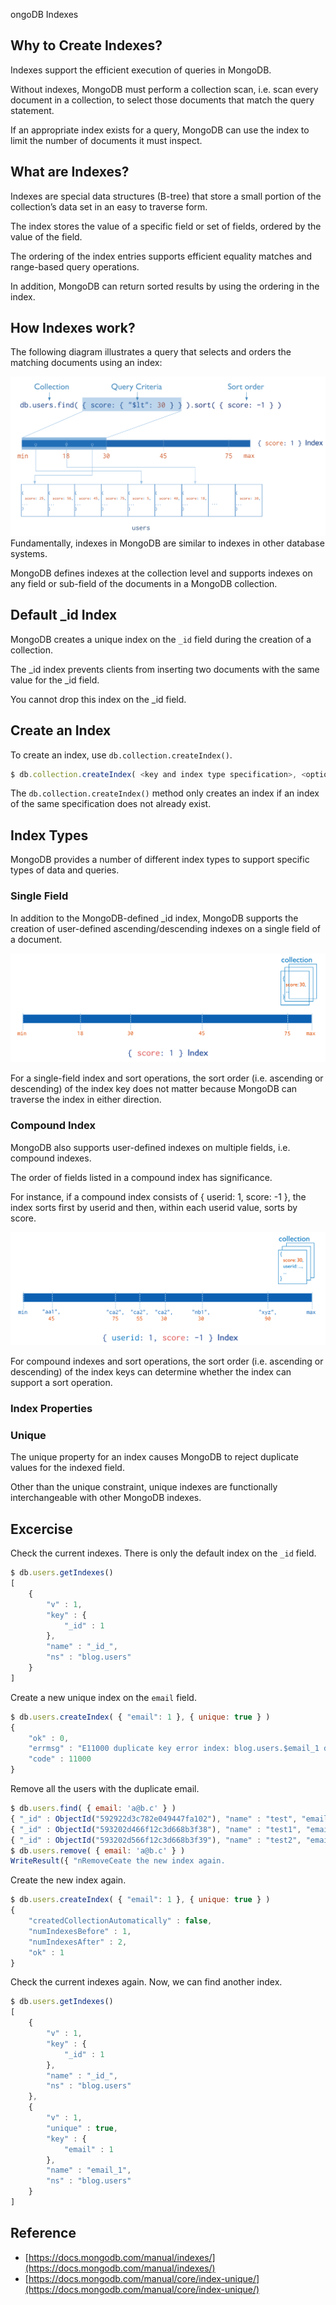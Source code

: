 ongoDB Indexes

## Why to Create Indexes?

Indexes support the efficient execution of queries in MongoDB.

Without indexes, MongoDB must perform a collection scan, i.e. scan every document in a collection, to select those documents that match the query statement.

If an appropriate index exists for a query, MongoDB can use the index to limit the number of documents it must inspect.

## What are Indexes?

Indexes are special data structures \(B-tree\) that store a small portion of the collection’s data set in an easy to traverse form.

The index stores the value of a specific field or set of fields, ordered by the value of the field.

The ordering of the index entries supports efficient equality matches and range-based query operations.

In addition, MongoDB can return sorted results by using the ordering in the index.

## How Indexes work?

The following diagram illustrates a query that selects and orders the matching documents using an index:

![](/assets/index-for-sort.bakedsvg.svg)Fundamentally, indexes in MongoDB are similar to indexes in other database systems.

MongoDB defines indexes at the collection level and supports indexes on any field or sub-field of the documents in a MongoDB collection.

## Default \_id Index

MongoDB creates a unique index on the `_id` field during the creation of a collection.

The \_id index prevents clients from inserting two documents with the same value for the \_id field.

You cannot drop this index on the \_id field.

## Create an Index

To create an index, use `db.collection.createIndex()`.

```js
$ db.collection.createIndex( <key and index type specification>, <options> )
```

The `db.collection.createIndex()` method only creates an index if an index of the same specification does not already exist.

## Index Types

MongoDB provides a number of different index types to support specific types of data and queries.

### Single Field

In addition to the MongoDB-defined \_id index, MongoDB supports the creation of user-defined ascending/descending indexes on a single field of a document.

![](/assets/index-ascending.bakedsvg.svg)

For a single-field index and sort operations, the sort order \(i.e. ascending or descending\) of the index key does not matter because MongoDB can traverse the index in either direction.

### Compound Index

MongoDB also supports user-defined indexes on multiple fields, i.e. compound indexes.

The order of fields listed in a compound index has significance.

For instance, if a compound index consists of { userid: 1, score: -1 }, the index sorts first by userid and then, within each userid value, sorts by score.

![](/assets/index-compound-key.bakedsvg.svg)



For compound indexes and sort operations, the sort order \(i.e. ascending or descending\) of the index keys can determine whether the index can support a sort operation.

### Index Properties

### Unique

The unique property for an index causes MongoDB to reject duplicate values for the indexed field. 

Other than the unique constraint, unique indexes are functionally interchangeable with other MongoDB indexes.

## Excercise

Check the current indexes. There is only the default index on the `_id` field.

```js
$ db.users.getIndexes()
[
    {
        "v" : 1,
        "key" : {
            "_id" : 1
        },
        "name" : "_id_",
        "ns" : "blog.users"
    }
]
```

Create a new unique index on the `email` field.

```js
$ db.users.createIndex( { "email": 1 }, { unique: true } )
{
    "ok" : 0,
    "errmsg" : "E11000 duplicate key error index: blog.users.$email_1 dup key: { : \"a@b.c\" }",
    "code" : 11000
}
```

Remove all the users with the duplicate email.

```js
$ db.users.find( { email: 'a@b.c' } )
{ "_id" : ObjectId("592922d3c782e049447fa102"), "name" : "test", "email" : "a@b.c", "password" : "1234" }
{ "_id" : ObjectId("593202d466f12c3d668b3f38"), "name" : "test1", "email" : "a@b.c", "password" : "1234" }
{ "_id" : ObjectId("593202d566f12c3d668b3f39"), "name" : "test2", "email" : "a@b.c", "password" : "1234" }
$ db.users.remove( { email: 'a@b.c' } )
WriteResult({ "nRemoveCeate the new index again.
```

Create the new index again.

```js
$ db.users.createIndex( { "email": 1 }, { unique: true } )
{
    "createdCollectionAutomatically" : false,
    "numIndexesBefore" : 1,
    "numIndexesAfter" : 2,
    "ok" : 1
}
```

Check the current indexes again. Now, we can find another index.

```js
$ db.users.getIndexes()
[
    {
        "v" : 1,
        "key" : {
            "_id" : 1
        },
        "name" : "_id_",
        "ns" : "blog.users"
    },
    {
        "v" : 1,
        "unique" : true,
        "key" : {
            "email" : 1
        },
        "name" : "email_1",
        "ns" : "blog.users"
    }
]
```

## Reference

* [https://docs.mongodb.com/manual/indexes/](https://docs.mongodb.com/manual/indexes/)
* [https://docs.mongodb.com/manual/core/index-unique/](https://docs.mongodb.com/manual/core/index-unique/)




